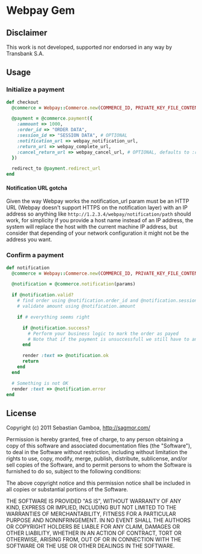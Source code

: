 # Webpay Gem

## Disclaimer

This work is not developed, supported nor endorsed in any way by Transbank S.A.

## Usage

### Initialize a payment

```ruby
def checkout
  @commerce = Webpay::Commerce.new(COMMERCE_ID, PRIVATE_KEY_FILE_CONTENT)

  @payment = @commerce.payment({
    :ammount => 1000,
    :order_id => "ORDER DATA",
    :session_id => "SESSION DATA", # OPTIONAL
    :notification_url => webpay_notification_url,
    :return_url => webpay_complete_url,
    :cancel_return_url => webpay_cancel_url, # OPTIONAL, defaults to :return_url
  })

  redirect_to @payment.redirect_url
end
```

#### Notification URL gotcha

Given the way Webpay works the notification_url param must be an HTTP URL (Webpay doesn't support HTTPS on the notification layer) with an IP address so anything like `http://1.2.3.4/webpay/notification/path` should work, for simplicity if you provide a host name instead of an IP address, the system will replace the host with the current machine IP address, but consider that depending of your network configuration it might not be the address you want.

### Confirm a payment

```ruby
def notification
  @commerce = Webpay::Commerce.new(COMMERCE_ID, PRIVATE_KEY_FILE_CONTENT)

  @notification = @commerce.notification(params)

  if @notification.valid?
    # find order using @notification.order_id and @notification.session_id
    # validate amount using @notification.amount

    if # everything seems right

      if @notification.success?
        # Perform your business logic to mark the order as payed
        # Note that if the payment is unsuccessfull we still have to answer ok to Webpay's notification
      end

      render :text => @notification.ok
      return
    end
  end

  # Something is not OK
  render :text => @notification.error
end
```

## License

Copyright (c) 2011 Sebastian Gamboa, http://sagmor.com/

Permission is hereby granted, free of charge, to any person obtaining
a copy of this software and associated documentation files (the
"Software"), to deal in the Software without restriction, including
without limitation the rights to use, copy, modify, merge, publish,
distribute, sublicense, and/or sell copies of the Software, and to
permit persons to whom the Software is furnished to do so, subject to
the following conditions:

The above copyright notice and this permission notice shall be
included in all copies or substantial portions of the Software.

THE SOFTWARE IS PROVIDED "AS IS", WITHOUT WARRANTY OF ANY KIND,
EXPRESS OR IMPLIED, INCLUDING BUT NOT LIMITED TO THE WARRANTIES OF
MERCHANTABILITY, FITNESS FOR A PARTICULAR PURPOSE AND
NONINFRINGEMENT. IN NO EVENT SHALL THE AUTHORS OR COPYRIGHT HOLDERS BE
LIABLE FOR ANY CLAIM, DAMAGES OR OTHER LIABILITY, WHETHER IN AN ACTION
OF CONTRACT, TORT OR OTHERWISE, ARISING FROM, OUT OF OR IN CONNECTION
WITH THE SOFTWARE OR THE USE OR OTHER DEALINGS IN THE SOFTWARE.

